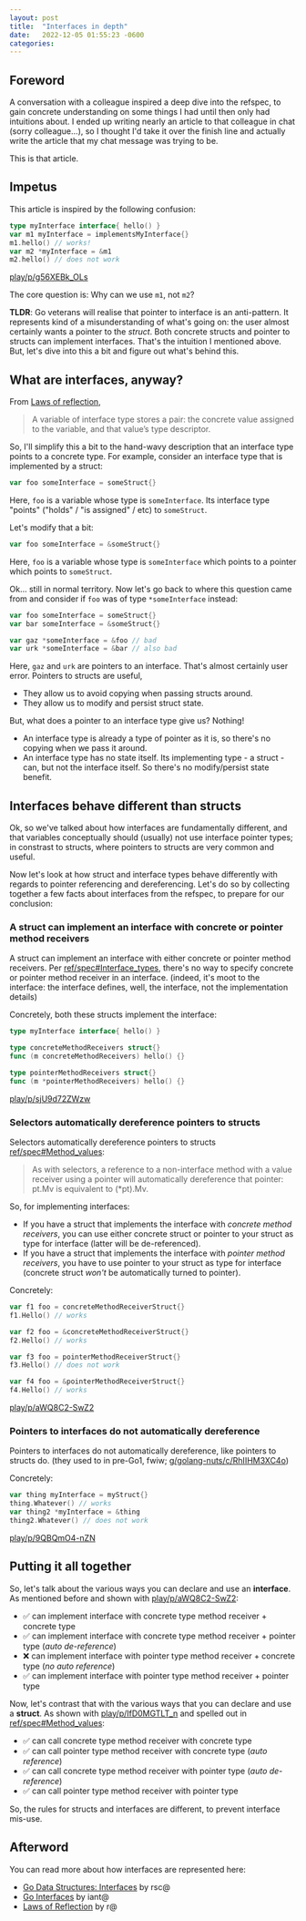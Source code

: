 ```yaml
---
layout: post
title:  "Interfaces in depth"
date:   2022-12-05 01:55:23 -0600
categories: 
---
```


## Foreword

A conversation with a colleague inspired a deep dive into the refspec, to gain
concrete understanding on some things I had until then only had intuitions
about. I ended up writing nearly an article to that colleague in chat
(sorry colleague...), so I thought I'd take it over the finish line and actually
write the article that my chat message was trying to be.

This is that article.

## Impetus

This article is inspired by the following confusion:

```go
type myInterface interface{ hello() }
var m1 myInterface = implementsMyInterface{}
m1.hello() // works!
var m2 *myInterface = &m1
m2.hello() // does not work
```

[play/p/g56XEBk_OLs](https://go.dev/play/p/g56XEBk_OLs)

The core question is: Why can we use `m1`, not `m2`?

**TLDR**: Go veterans will realise that pointer to interface is an anti-pattern.
It represents kind of a misunderstanding of what's going on: the user almost
certainly wants a pointer to the _struct_. Both concrete structs and pointer to
structs can implement interfaces. That's the intuition I mentioned above. But,
let's dive into this a bit and figure out what's behind this.

## What are interfaces, anyway?

From [Laws of reflection](https://go.dev/blog/laws-of-reflection),

> A variable of interface type stores a pair: the concrete value assigned to the
variable, and that value’s type descriptor.

So, I'll simplify this a bit to the hand-wavy description that an interface type
points to a concrete type. For example, consider an interface type that is
implemented by a struct:

```go
var foo someInterface = someStruct{}
```

Here, `foo` is a variable whose type is `someInterface`. Its interface type
"points" ("holds" / "is assigned" / etc) to `someStruct`.

Let's modify that a bit:

```go
var foo someInterface = &someStruct{}
```

Here, `foo` is a variable whose type is `someInterface` which points to a
pointer which points to `someStruct`.

Ok... still in normal territory. Now let's go back to where this question came
from and consider if `foo` was of type `*someInterface` instead:

```go
var foo someInterface = someStruct{}
var bar someInterface = &someStruct{}

var gaz *someInterface = &foo // bad
var urk *someInterface = &bar // also bad
```

Here, `gaz` and `urk` are pointers to an interface. That's almost certainly user
error. Pointers to structs are useful,

- They allow us to avoid copying when passing structs around.
- They allow us to modify and persist struct state.

But, what does a pointer to an interface type give us? Nothing!

- An interface type is already a type of pointer as it is, so there's no copying
when we pass it around.
- An interface type has no state itself. Its implementing type - a struct - can,
but not the interface itself. So there's no modify/persist state benefit.

## Interfaces behave different than structs

Ok, so we've talked about how interfaces are fundamentally different, and that
variables conceptually should (usually) not use interface pointer types; in
constrast to structs, where pointers to structs are very common and useful.

Now let's look at how struct and interface types behave differently with regards
to pointer referencing and dereferencing. Let's do so by collecting together a
few facts about interfaces from the refspec, to prepare for our conclusion:

### A struct can implement an interface with concrete or pointer method receivers

A struct can implement an interface with either concrete or pointer method
receivers. Per
[ref/spec#Interface_types](https://go.dev/ref/spec#Interface_types), there's no
way to specify concrete or pointer method receiver in an interface. (indeed,
it's moot to the interface: the interface defines, well, the interface, not the
implementation details)

Concretely, both these structs implement the interface:

```go
type myInterface interface{ hello() }

type concreteMethodReceivers struct{}
func (m concreteMethodReceivers) hello() {}

type pointerMethodReceivers struct{}
func (m *pointerMethodReceivers) hello() {}
```

[play/p/sjU9d72ZWzw](https://go.dev/play/p/sjU9d72ZWzw)

### Selectors automatically dereference pointers to structs

Selectors automatically dereference pointers to structs [ref/spec#Method_values](https://go.dev/ref/spec#Method_values):

> As with selectors, a reference to a non-interface method with a value receiver using a pointer will automatically dereference that pointer: pt.Mv is equivalent to (*pt).Mv.

So, for implementing interfaces:

- If you have a struct that implements the interface with
_concrete method receivers_, you can use either concrete struct or pointer
to your struct as type for interface (latter will be de-referenced).
- If you have a struct that implements the interface with
_pointer method receivers_, you have to use pointer to your struct as type
for interface (concrete struct _won't_ be automatically turned to pointer).

Concretely:

```go
var f1 foo = concreteMethodReceiverStruct{}
f1.Hello() // works

var f2 foo = &concreteMethodReceiverStruct{}
f2.Hello() // works

var f3 foo = pointerMethodReceiverStruct{}
f3.Hello() // does not work

var f4 foo = &pointerMethodReceiverStruct{}
f4.Hello() // works
```

[play/p/aWQ8C2-SwZ2](https://go.dev/play/p/aWQ8C2-SwZ2)

### Pointers to interfaces do not automatically dereference

Pointers to interfaces do not automatically dereference, like pointers to
structs do. (they used to in pre-Go1, fwiw; [g/golang-nuts/c/RhIIHM3XC4o](https://groups.google.com/g/golang-nuts/c/RhIIHM3XC4o))

Concretely:

```go
var thing myInterface = myStruct{}
thing.Whatever() // works
var thing2 *myInterface = &thing
thing2.Whatever() // does not work
```

[play/p/9QBQmO4-nZN](https://go.dev/play/p/9QBQmO4-nZN)

## Putting it all together

So, let's talk about the various ways you can declare and use an **interface**.
As mentioned before and shown with
[play/p/aWQ8C2-SwZ2](https://go.dev/play/p/aWQ8C2-SwZ2):

- ✅ can implement interface with concrete type method receiver + concrete type
- ✅ can implement interface with concrete type method receiver + pointer type (_auto de-reference_)
- ❌ can implement interface with pointer type method receiver + concrete type (_no auto reference_)
- ✅ can implement interface with pointer type method receiver + pointer type

Now, let's contrast that with the various ways that you can declare and use a
**struct**. As shown with
[play/p/IfD0MGTLT_n](https://go.dev/play/p/IfD0MGTLT_n) and spelled out in
[ref/spec#Method_values](https://go.dev/ref/spec#Method_values):

- ✅ can call concrete type method receiver with concrete type
- ✅ can call pointer type method receiver with concrete type (_auto reference_)
- ✅ can call concrete type method receiver with pointer type (_auto de-reference_)
- ✅ can call pointer type method receiver with pointer type

So, the rules for structs and interfaces are different, to prevent interface
mis-use.

## Afterword

You can read more about how interfaces are represented here:

- [Go Data Structures: Interfaces](https://research.swtch.com/interfaces) by rsc@
- [Go Interfaces](https://www.airs.com/blog/archives/277) by iant@
- [Laws of Reflection](https://go.dev/blog/laws-of-reflection) by r@
